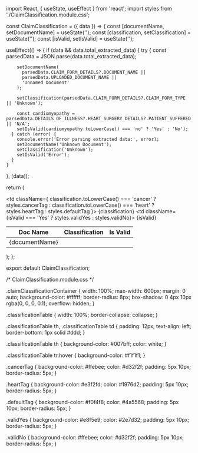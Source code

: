 import React, { useState, useEffect } from 'react';
import styles from './ClaimClassification.module.css';

const ClaimClassification = ({ data }) => {
  const [documentName, setDocumentName] = useState('');
  const [classification, setClassification] = useState('');
  const [isValid, setIsValid] = useState('');

  useEffect(() => {
    if (data && data.total_extracted_data) {
      try {
        const parsedData = JSON.parse(data.total_extracted_data);
        
        setDocumentName(
          parsedData.CLAIM_FORM_DETAILS?.DOCUMENT_NAME || 
          parsedData.UPLOADED_DOCUMENT_NAME || 
          'Unnamed Document'
        );

        setClassification(parsedData.CLAIM_FORM_DETAILS?.CLAIM_FORM_TYPE || 'Unknown');

        const cardiomyopathy = parsedData.DETAILS_OF_ILLNESS?.HEART_SURGERY_DETAILS?.PATIENT_SUFFERED_FROM_CARDIOMIOPATHY || 'N/A';
        setIsValid(cardiomyopathy.toLowerCase() === 'no' ? 'Yes' : 'No');
      } catch (error) {
        console.error('Error parsing extracted data:', error);
        setDocumentName('Unknown Document');
        setClassification('Unknown');
        setIsValid('Error');
      }
    }
  }, [data]);

  return (
    <div className={styles.claimClassificationContainer}>
      <table className={styles.classificationTable}>
        <thead>
          <tr>
            <th>Doc Name</th>
            <th>Classification</th>
            <th>Is Valid</th>
          </tr>
        </thead>
        <tbody>
          <tr>
            <td>{documentName}</td>
            <td className={
              classification.toLowerCase() === 'cancer' ? styles.cancerTag :
              classification.toLowerCase() === 'heart' ? styles.heartTag :
              styles.defaultTag
            }>
              {classification}
            </td>
            <td className={isValid === 'Yes' ? styles.validYes : styles.validNo}>
              {isValid}
            </td>
          </tr>
        </tbody>
      </table>
    </div>
  );
};

export default ClaimClassification;

/* ClaimClassification.module.css */

.claimClassificationContainer {
  width: 100%;
  max-width: 600px;
  margin: 0 auto;
  background-color: #ffffff;
  border-radius: 8px;
  box-shadow: 0 4px 10px rgba(0, 0, 0, 0.1);
  overflow: hidden;
}

.classificationTable {
  width: 100%;
  border-collapse: collapse;
}

.classificationTable th, .classificationTable td {
  padding: 12px;
  text-align: left;
  border-bottom: 1px solid #ddd;
}

.classificationTable th {
  background-color: #007bff;
  color: white;
}

.classificationTable tr:hover {
  background-color: #f1f1f1;
}

.cancerTag {
  background-color: #ffebee;
  color: #d32f2f;
  padding: 5px 10px;
  border-radius: 5px;
}

.heartTag {
  background-color: #e3f2fd;
  color: #1976d2;
  padding: 5px 10px;
  border-radius: 5px;
}

.defaultTag {
  background-color: #f0f4f8;
  color: #4a5568;
  padding: 5px 10px;
  border-radius: 5px;
}

.validYes {
  background-color: #e8f5e9;
  color: #2e7d32;
  padding: 5px 10px;
  border-radius: 5px;
}

.validNo {
  background-color: #ffebee;
  color: #d32f2f;
  padding: 5px 10px;
  border-radius: 5px;
}
